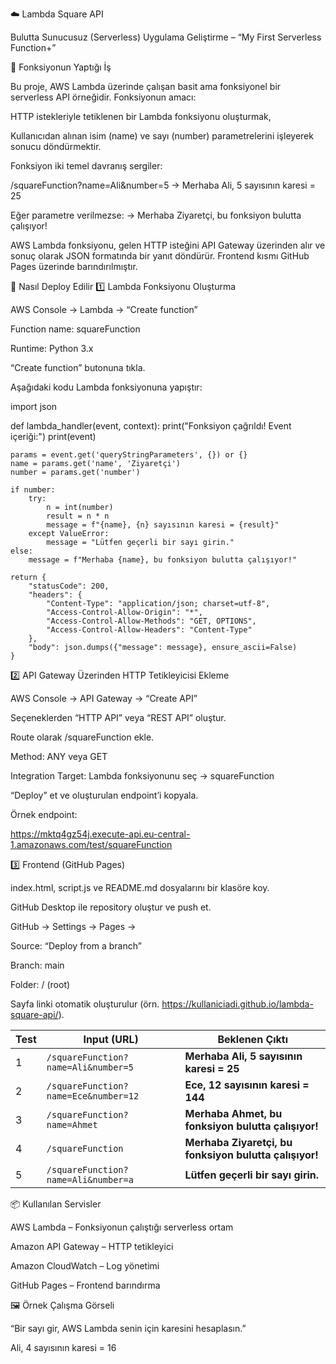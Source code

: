 ☁️ Lambda Square API

Bulutta Sunucusuz (Serverless) Uygulama Geliştirme – “My First Serverless Function+”

🎯 Fonksiyonun Yaptığı İş

Bu proje, AWS Lambda üzerinde çalışan basit ama fonksiyonel bir serverless API örneğidir.
Fonksiyonun amacı:

HTTP istekleriyle tetiklenen bir Lambda fonksiyonu oluşturmak,

Kullanıcıdan alınan isim (name) ve sayı (number) parametrelerini işleyerek sonucu döndürmektir.

Fonksiyon iki temel davranış sergiler:

/squareFunction?name=Ali&number=5
→ Merhaba Ali, 5 sayısının karesi = 25

Eğer parametre verilmezse:
→ Merhaba Ziyaretçi, bu fonksiyon bulutta çalışıyor!

AWS Lambda fonksiyonu, gelen HTTP isteğini API Gateway üzerinden alır ve sonuç olarak JSON formatında bir yanıt döndürür.
Frontend kısmı GitHub Pages üzerinde barındırılmıştır.

🚀 Nasıl Deploy Edilir
1️⃣ Lambda Fonksiyonu Oluşturma

AWS Console → Lambda → “Create function”

Function name: squareFunction

Runtime: Python 3.x

“Create function” butonuna tıkla.

Aşağıdaki kodu Lambda fonksiyonuna yapıştır:

import json

def lambda_handler(event, context):
    print("Fonksiyon çağrıldı! Event içeriği:")
    print(event)

    params = event.get('queryStringParameters', {}) or {}
    name = params.get('name', 'Ziyaretçi')
    number = params.get('number')

    if number:
        try:
            n = int(number)
            result = n * n
            message = f"{name}, {n} sayısının karesi = {result}"
        except ValueError:
            message = "Lütfen geçerli bir sayı girin."
    else:
        message = f"Merhaba {name}, bu fonksiyon bulutta çalışıyor!"

    return {
        "statusCode": 200,
        "headers": {
            "Content-Type": "application/json; charset=utf-8",
            "Access-Control-Allow-Origin": "*",
            "Access-Control-Allow-Methods": "GET, OPTIONS",
            "Access-Control-Allow-Headers": "Content-Type"
        },
        "body": json.dumps({"message": message}, ensure_ascii=False)
    }

2️⃣ API Gateway Üzerinden HTTP Tetikleyicisi Ekleme

AWS Console → API Gateway → “Create API”

Seçeneklerden “HTTP API” veya “REST API” oluştur.

Route olarak /squareFunction ekle.

Method: ANY veya GET

Integration Target: Lambda fonksiyonunu seç → squareFunction

“Deploy” et ve oluşturulan endpoint’i kopyala.

Örnek endpoint:

https://mktq4gz54j.execute-api.eu-central-1.amazonaws.com/test/squareFunction

3️⃣ Frontend (GitHub Pages)

index.html, script.js ve README.md dosyalarını bir klasöre koy.

GitHub Desktop ile repository oluştur ve push et.

GitHub → Settings → Pages →

Source: “Deploy from a branch”

Branch: main

Folder: / (root)

Sayfa linki otomatik oluşturulur (örn. https://kullaniciadi.github.io/lambda-square-api/).

| Test | Input (URL)                          | Beklenen Çıktı                                         |
| ---- | ------------------------------------ | ------------------------------------------------------ |
| 1    | `/squareFunction?name=Ali&number=5`  | **Merhaba Ali, 5 sayısının karesi = 25**               |
| 2    | `/squareFunction?name=Ece&number=12` | **Ece, 12 sayısının karesi = 144**                     |
| 3    | `/squareFunction?name=Ahmet`         | **Merhaba Ahmet, bu fonksiyon bulutta çalışıyor!**     |
| 4    | `/squareFunction`                    | **Merhaba Ziyaretçi, bu fonksiyon bulutta çalışıyor!** |
| 5    | `/squareFunction?name=Ali&number=a`  | **Lütfen geçerli bir sayı girin.**                     |

📦 Kullanılan Servisler

AWS Lambda – Fonksiyonun çalıştığı serverless ortam

Amazon API Gateway – HTTP tetikleyici

Amazon CloudWatch – Log yönetimi

GitHub Pages – Frontend barındırma

🖼️ Örnek Çalışma Görseli

“Bir sayı gir, AWS Lambda senin için karesini hesaplasın.”

Ali, 4 sayısının karesi = 16
